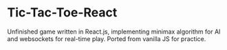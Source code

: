 # Tic-Tac-Toe-React

Unfinished game written in React.js, implementing minimax algorithm for AI and websockets for real-time play. Ported from vanilla JS for practice.